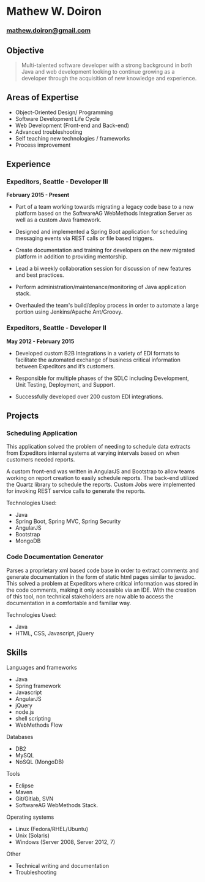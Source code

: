 # Mathew W. Doiron
### mathew.doiron@gmail.com

## Objective

>Multi-talented software developer with a strong background in both Java and web development looking to continue growing as a developer through the acquisition of new knowledge and experience.

## Areas of Expertise
* Object-Oriented Design/ Programming
* Software Development Life Cycle
* Web Development (Front-end and Back-end)
* Advanced troubleshooting
* Self teaching new technologies / frameworks
* Process improvement

## Experience

### Expeditors, Seattle - **Developer III**
**February 2015 - Present**

* Part of a team working towards migrating a legacy code base to a new platform based on the SoftwareAG WebMethods Integration Server as well as a custom Java framework.

* Designed and implemented a Spring Boot application for scheduling messaging events via REST calls or file based triggers.

* Create documentation and training for developers on the new migrated platform in addition to providing mentorship.

* Lead a bi weekly collaboration session for discussion of new features and best practices.

* Perform administration/maintenance/monitoring of Java application stack.

* Overhauled the team's build/deploy process in order to automate a large portion using Jenkins/Apache Ant/Groovy.
 
### Expeditors, Seattle - **Developer II** 
**May 2012 - February 2015**

* Developed custom B2B Integrations in a variety of EDI formats to facilitate the automated exchange of business critical information between Expeditors and it’s customers.

* Responsible for multiple phases of the SDLC including Development, Unit Testing, Deployment, and Support.

* Successfully developed over 200 custom EDI integrations.

## Projects

### Scheduling Application

This application solved the problem of needing to schedule data extracts from Expeditors internal systems at varying intervals based on when customers needed reports. 

A custom front-end was written in AngularJS and Bootstrap to allow teams working on report creation to easily schedule reports. The back-end utilized the Quartz library to schedule the reports. Custom Jobs were implemented for invoking REST service calls to generate the reports.

Technologies Used: 
* Java
* Spring Boot, Spring MVC, Spring Security
* AngularJS
* Bootstrap
* MongoDB


### Code Documentation Generator

Parses a proprietary xml based code base in order to extract comments and generate documentation in the form of static html pages similar to javadoc. This solved a problem at Expeditors where critical information was stored in the code comments, making it only accessible via an IDE. With the creation of this tool, non technical stakeholders are now able to access the documentation in a comfortable and familiar way.

Technologies Used:
* Java
* HTML, CSS, Javascript, jQuery

## Skills

Languages and frameworks
* Java
* Spring framework
* Javascript
* AngularJS
* jQuery
* node.js
* shell scripting
* WebMethods Flow

Databases
* DB2
* MySQL
* NoSQL (MongoDB)

Tools
* Eclipse
* Maven
* Git/Gitlab, SVN
* SoftwareAG WebMethods Stack.

Operating systems
* Linux (Fedora/RHEL/Ubuntu)
* Unix (Solaris)
* Windows (Server 2008, Server 2012, 7)

Other
* Technical writing and documentation
* Troubleshooting

